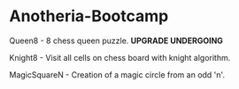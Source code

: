 # Anotheria-Bootcamp

Queen8 - 8 chess queen puzzle. **UPGRADE UNDERGOING**

Knight8 - Visit all cells on chess board with knight algorithm.

MagicSquareN - Creation of a magic circle from an odd 'n'.

